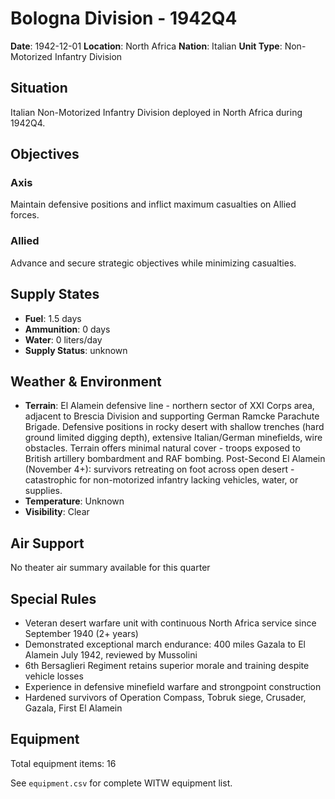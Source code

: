 # Bologna Division - 1942Q4

**Date**: 1942-12-01
**Location**: North Africa
**Nation**: Italian
**Unit Type**: Non-Motorized Infantry Division

## Situation

Italian Non-Motorized Infantry Division deployed in North Africa during 1942Q4.

## Objectives

### Axis
Maintain defensive positions and inflict maximum casualties on Allied forces.

### Allied
Advance and secure strategic objectives while minimizing casualties.

## Supply States

- **Fuel**: 1.5 days
- **Ammunition**: 0 days
- **Water**: 0 liters/day
- **Supply Status**: unknown

## Weather & Environment

- **Terrain**: El Alamein defensive line - northern sector of XXI Corps area, adjacent to Brescia Division and supporting German Ramcke Parachute Brigade. Defensive positions in rocky desert with shallow trenches (hard ground limited digging depth), extensive Italian/German minefields, wire obstacles. Terrain offers minimal natural cover - troops exposed to British artillery bombardment and RAF bombing. Post-Second El Alamein (November 4+): survivors retreating on foot across open desert - catastrophic for non-motorized infantry lacking vehicles, water, or supplies.
- **Temperature**: Unknown
- **Visibility**: Clear

## Air Support

No theater air summary available for this quarter

## Special Rules

- Veteran desert warfare unit with continuous North Africa service since September 1940 (2+ years)
- Demonstrated exceptional march endurance: 400 miles Gazala to El Alamein July 1942, reviewed by Mussolini
- 6th Bersaglieri Regiment retains superior morale and training despite vehicle losses
- Experience in defensive minefield warfare and strongpoint construction
- Hardened survivors of Operation Compass, Tobruk siege, Crusader, Gazala, First El Alamein

## Equipment

Total equipment items: 16

See `equipment.csv` for complete WITW equipment list.
